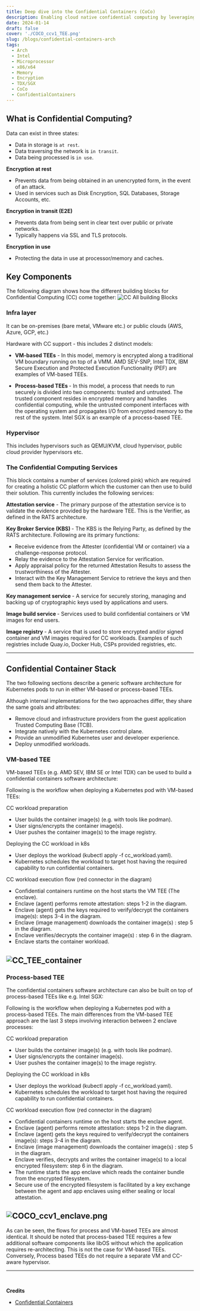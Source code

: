 ```yaml
---
title: Deep dive into the Confidential Containers (CoCo)
description: Enabling cloud native confidential computing by leveraging Trusted Execution Environments to protect containers and data
date: 2024-01-14
draft: false
cover: './COCO_ccv1_TEE.png'
slug: /blogs/confidential-containers-arch
tags:
  - Arch
  - Intel
  - Microprocessor
  - x86/x64
  - Memory
  - Encryption
  - TDX/SGX
  - CoCo
  - ConfidentialContainers
---
```


## What is Confidential Computing?

Data can exist in three states:

- Data in storage is `at rest`.
- Data traversing the network is `in transit`.
- Data being processed is `in use`.

**Encryption at rest**

- Prevents data from being obtained in an unencrypted form, in the event of an attack.
- Used in services such as Disk Encryption, SQL Databases, Storage Accounts, etc.

**Encryption in transit (E2E)**

- Prevents data from being sent in clear text over public or private networks.
- Typically happens via SSL and TLS protocols.

**Encryption in use**

- Protecting the data in use at processor/memory and caches.

## Key Components

The following diagram shows how the different building blocks for Confidential Computing (CC) come together:
![CC All building Blocks](CC_all_blocks.jpg)

### Infra layer

It can be on-premises (bare metal, VMware etc.) or public clouds (AWS, Azure, GCP, etc.)

Hardware with CC support - this includes 2 distinct models:

- <b>VM-based TEEs</b> - In this model, memory is encrypted along a traditional VM boundary running on top of a VMM. AMD SEV-SNP, Intel TDX, IBM Secure Execution and Protected Execution Functionality (PEF) are examples of VM-based TEEs.

- <b> Process-based TEEs </b> - In this model, a process that needs to run securely is divided into two components: trusted and untrusted. The trusted component resides in encrypted memory and handles confidential computing, while the untrusted component interfaces with the operating system and propagates I/O from encrypted memory to the rest of the system. Intel SGX is an example of a process-based TEE.

### Hypervisor

This includes hypervisors such as QEMU/KVM, cloud hypervisor, public cloud provider hypervisors etc.

### The Confidential Computing Services

This block contains a number of services (colored pink) which are required for creating a holistic CC platform which the customer can then use to build their solution. This currently includes the following services:

<b>Attestation service</b> - The primary purpose of the attestation service is to validate the evidence provided by the hardware TEE. This is the Verifier, as defined in the RATS architecture.

<b>Key Broker Service (KBS) </b> - The KBS is the Relying Party, as defined by the RATS architecture. Following are its primary functions:

- Receive evidence from the Attester (confidential VM or container) via a challenge-response protocol.
- Relay the evidence to the Attestation Service for verification.
- Apply appraisal policy for the returned Attestation Results to assess the trustworthiness of the Attester.
- Interact with the Key Management Service to retrieve the keys and then send them back to the Attester.

<b>Key management service </b> - A service for securely storing, managing and backing up of cryptographic keys used by applications and users.

<b> Image build service </b> - Services used to build confidential containers or VM images for end users.

<b>Image registry </b> - A service that is used to store encrypted and/or signed container and VM images required for CC workloads. Examples of such registries include Quay.io, Docker Hub, CSPs provided registries, etc.

---

## Confidential Container Stack

The two following sections describe a generic software architecture for Kubernetes pods to run in either VM-based or process-based TEEs.

Although internal implementations for the two approaches differ, they share the same goals and attributes:

- Remove cloud and infrastructure providers from the guest application Trusted Computing Base (TCB).
- Integrate natively with the Kubernetes control plane.
- Provide an unmodified Kubernetes user and developer experience.
- Deploy unmodified workloads.

### VM-based TEE

VM-based TEEs (e.g. AMD SEV, IBM SE or Intel TDX) can be used to build a confidential containers software architecture:

Following is the workflow when deploying a Kubernetes pod with VM-based TEEs:

CC workload preparation

- User builds the container image(s) (e.g. with tools like podman).
- User signs/encrypts the container image(s).
- User pushes the container image(s) to the image registry.

Deploying the CC workload in k8s

- User deploys the workload (kubectl apply -f cc_workload.yaml).
- Kubernetes schedules the workload to target host having the required capability to run confidential containers.

CC workload execution flow (red connector in the diagram)

- Confidential containers runtime on the host starts the VM TEE (The enclave).
- Enclave (agent) performs remote attestation: steps 1-2 in the diagram.
- Enclave (agent) gets the keys required to verify/decrypt the containers image(s): steps 3-4 in the diagram.
- Enclave (image management) downloads the container image(s) : step 5 in the diagram.
- Enclave verifies/decrypts the container image(s) : step 6 in the diagram.
- Enclave starts the container workload.

## ![CC_TEE_container](CC_TEE_container.png)

### Process-based TEE

The confidential containers software architecture can also be built on top of process-based TEEs like e.g. Intel SGX:

Following is the workflow when deploying a Kubernetes pod with a process-based TEEs. The main differences from the VM-based TEE approach are the last 3 steps involving interaction between 2 enclave processes:

CC workload preparation

- User builds the container image(s) (e.g. with tools like podman).
- User signs/encrypts the container image(s).
- User pushes the container image(s) to the image registry.

Deploying the CC workload in k8s

- User deploys the workload (kubectl apply -f cc_workload.yaml).
- Kubernetes schedules the workload to target host having the required capability to run confidential containers.

CC workload execution flow (red connector in the diagram)

- Confidential containers runtime on the host starts the enclave agent.
- Enclave (agent) performs remote attestation: steps 1-2 in the diagram.
- Enclave (agent) gets the keys required to verify/decrypt the containers image(s): steps 3-4 in the diagram.
- Enclave (image management) downloads the container image(s) : step 5 in the diagram.
- Enclave verifies, decrypts and writes the container image(s) to a local encrypted filesystem: step 6 in the diagram.
- The runtime starts the app enclave which reads the container bundle from the encrypted filesystem.
- Secure use of the encrypted filesystem is facilitated by a key exchange between the agent and app enclaves using either sealing or local attestation.

## ![COCO_ccv1_enclave.png](CC_SGX_container.png)

As can be seen, the flows for process and VM-based TEEs are almost identical. It should be noted that process-based TEE requires a few additional software components like libOS without which the application requires re-architecting. This is not the case for VM-based TEEs. Conversely, Process based TEEs do not require a separate VM and CC-aware hypervisor.

---

<br />

**Credits**

- [Confidential Containers](https://github.com/confidential-containers)
